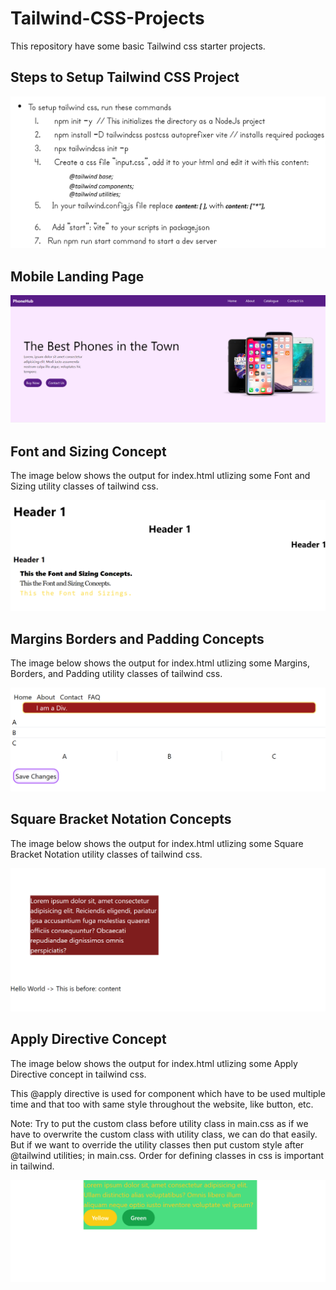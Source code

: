 # Tailwind-CSS-Projects

This repository have some basic Tailwind css starter projects.

## Steps to Setup Tailwind CSS Project

![](Assests/Readme%20Images/Tailwind%20CSS%20Setup.png)

## Mobile Landing Page

![](Assests/Readme%20Images/mobileLanding.png)

## Font and Sizing Concept

The image below shows the output for index.html utlizing some Font and Sizing utility classes of tailwind css.

![](Assests/Readme%20Images/font&sizing.png)

## Margins Borders and Padding Concepts

The image below shows the output for index.html utlizing some Margins, Borders, and Padding utility classes of tailwind css.

![](Assests/Readme%20Images/Margins_Borders_and_Padding_Concepts.png)

## Square Bracket Notation Concepts

The image below shows the output for index.html utlizing some Square Bracket Notation utility classes of tailwind css.

![](Assests/Readme%20Images/Square_Bracket_Notation.png)

## Apply Directive Concept

The image below shows the output for index.html utlizing some Apply Directive concept in tailwind css. <br />


This @apply directive is used for component which have to be used 
multiple time and that too with same style throughout the website, like button, etc.<br />

Note: Try to put the custom class before utility class in main.css as 
if we have to overwrite the custom class with utility class, we can do that easily. But if we want to override the utility classes then put custom style after @tailwind utilities; in main.css. Order for defining classes in css is important in tailwind.

![](Assests/Readme%20Images/Apply_Directive_Concept.png)
